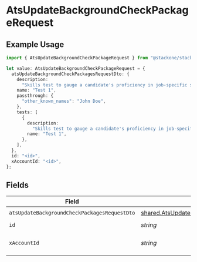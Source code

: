 # AtsUpdateBackgroundCheckPackageRequest

## Example Usage

```typescript
import { AtsUpdateBackgroundCheckPackageRequest } from "@stackone/stackone-client-ts/sdk/models/operations";

let value: AtsUpdateBackgroundCheckPackageRequest = {
  atsUpdateBackgroundCheckPackagesRequestDto: {
    description:
      "Skills test to gauge a candidate's proficiency in job-specific skills",
    name: "Test 1",
    passthrough: {
      "other_known_names": "John Doe",
    },
    tests: [
      {
        description:
          "Skills test to gauge a candidate's proficiency in job-specific skills",
        name: "Test 1",
      },
    ],
  },
  id: "<id>",
  xAccountId: "<id>",
};
```

## Fields

| Field                                                                                                                         | Type                                                                                                                          | Required                                                                                                                      | Description                                                                                                                   |
| ----------------------------------------------------------------------------------------------------------------------------- | ----------------------------------------------------------------------------------------------------------------------------- | ----------------------------------------------------------------------------------------------------------------------------- | ----------------------------------------------------------------------------------------------------------------------------- |
| `atsUpdateBackgroundCheckPackagesRequestDto`                                                                                  | [shared.AtsUpdateBackgroundCheckPackagesRequestDto](../../../sdk/models/shared/atsupdatebackgroundcheckpackagesrequestdto.md) | :heavy_check_mark:                                                                                                            | N/A                                                                                                                           |
| `id`                                                                                                                          | *string*                                                                                                                      | :heavy_check_mark:                                                                                                            | N/A                                                                                                                           |
| `xAccountId`                                                                                                                  | *string*                                                                                                                      | :heavy_check_mark:                                                                                                            | The account identifier                                                                                                        |